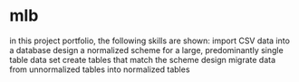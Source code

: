 # mlb
in this project portfolio, the following skills are shown:
import CSV data into a database
design a normalized scheme for a large, predominantly single table data set
create tables that match the scheme design
migrate data from unnormalized tables into normalized tables
